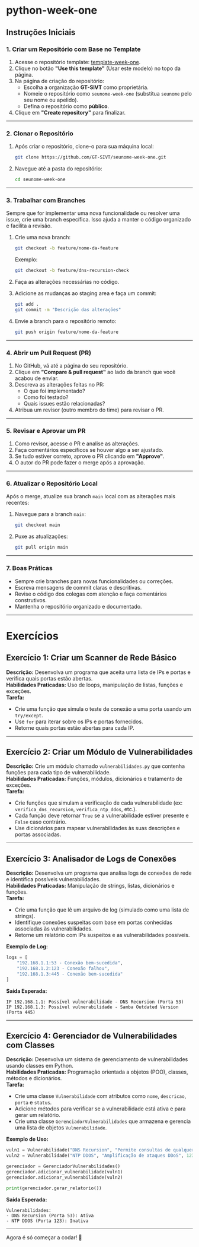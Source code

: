 # python-week-one

## Instruções Iniciais

### 1. **Criar um Repositório com Base no Template**
1. Acesse o repositório template: [template-week-one](https://github.com/GT-SIVT/template-week-one).
2. Clique no botão **"Use this template"** (Usar este modelo) no topo da página.
3. Na página de criação do repositório:
   - Escolha a organização **GT-SIVT** como proprietária.
   - Nomeie o repositório como `seunome-week-one` (substitua `seunome` pelo seu nome ou apelido).
   - Defina o repositório como **público**.
4. Clique em **"Create repository"** para finalizar.

---

### 2. **Clonar o Repositório**
1. Após criar o repositório, clone-o para sua máquina local:
   ```bash
   git clone https://github.com/GT-SIVT/seunome-week-one.git
   ```
2. Navegue até a pasta do repositório:
   ```bash
   cd seunome-week-one
   ```

---

### 3. **Trabalhar com Branches**
Sempre que for implementar uma nova funcionalidade ou resolver uma issue, crie uma branch específica. Isso ajuda a manter o código organizado e facilita a revisão.

1. Crie uma nova branch:
   ```bash
   git checkout -b feature/nome-da-feature
   ```
   Exemplo:
   ```bash
   git checkout -b feature/dns-recursion-check
   ```

2. Faça as alterações necessárias no código.

3. Adicione as mudanças ao staging area e faça um commit:
   ```bash
   git add .
   git commit -m "Descrição das alterações"
   ```

4. Envie a branch para o repositório remoto:
   ```bash
   git push origin feature/nome-da-feature
   ```

---

### 4. **Abrir um Pull Request (PR)**
1. No GitHub, vá até a página do seu repositório.
2. Clique em **"Compare & pull request"** ao lado da branch que você acabou de enviar.
3. Descreva as alterações feitas no PR:
   - O que foi implementado?
   - Como foi testado?
   - Quais issues estão relacionadas?
4. Atribua um revisor (outro membro do time) para revisar o PR.

---

### 5. **Revisar e Aprovar um PR**
1. Como revisor, acesse o PR e analise as alterações.
2. Faça comentários específicos se houver algo a ser ajustado.
3. Se tudo estiver correto, aprove o PR clicando em **"Approve"**.
4. O autor do PR pode fazer o merge após a aprovação.

---

### 6. **Atualizar o Repositório Local**
Após o merge, atualize sua branch `main` local com as alterações mais recentes:
1. Navegue para a branch `main`:
   ```bash
   git checkout main
   ```
2. Puxe as atualizações:
   ```bash
   git pull origin main
   ```

---

### 7. **Boas Práticas**
- Sempre crie branches para novas funcionalidades ou correções.
- Escreva mensagens de commit claras e descritivas.
- Revise o código dos colegas com atenção e faça comentários construtivos.
- Mantenha o repositório organizado e documentado.

---

# Exercícios

## Exercício 1: Criar um Scanner de Rede Básico
**Descrição:** Desenvolva um programa que aceita uma lista de IPs e portas e verifica quais portas estão abertas.  
**Habilidades Praticadas:** Uso de loops, manipulação de listas, funções e exceções.  
**Tarefa:**
- Crie uma função que simula o teste de conexão a uma porta usando um `try/except`.
- Use `for` para iterar sobre os IPs e portas fornecidos.
- Retorne quais portas estão abertas para cada IP.

---

## Exercício 2: Criar um Módulo de Vulnerabilidades
**Descrição:** Crie um módulo chamado `vulnerabilidades.py` que contenha funções para cada tipo de vulnerabilidade.  
**Habilidades Praticadas:** Funções, módulos, dicionários e tratamento de exceções.  
**Tarefa:**
- Crie funções que simulam a verificação de cada vulnerabilidade (ex: `verifica_dns_recursion`, `verifica_ntp_ddos`, etc.).
- Cada função deve retornar `True` se a vulnerabilidade estiver presente e `False` caso contrário.
- Use dicionários para mapear vulnerabilidades às suas descrições e portas associadas.

---

## Exercício 3: Analisador de Logs de Conexões
**Descrição:** Desenvolva um programa que analisa logs de conexões de rede e identifica possíveis vulnerabilidades.  
**Habilidades Praticadas:** Manipulação de strings, listas, dicionários e funções.  
**Tarefa:**
- Crie uma função que lê um arquivo de log (simulado como uma lista de strings).
- Identifique conexões suspeitas com base em portas conhecidas associadas às vulnerabilidades.
- Retorne um relatório com IPs suspeitos e as vulnerabilidades possíveis.

**Exemplo de Log:**
```python
logs = [
    "192.168.1.1:53 - Conexão bem-sucedida",
    "192.168.1.2:123 - Conexão falhou",
    "192.168.1.3:445 - Conexão bem-sucedida"
]
```

**Saída Esperada:**
```plaintext
IP 192.168.1.1: Possível vulnerabilidade - DNS Recursion (Porta 53)
IP 192.168.1.3: Possível vulnerabilidade - Samba Outdated Version (Porta 445)
```

---

## Exercício 4: Gerenciador de Vulnerabilidades com Classes
**Descrição:** Desenvolva um sistema de gerenciamento de vulnerabilidades usando classes em Python.  
**Habilidades Praticadas:** Programação orientada a objetos (POO), classes, métodos e dicionários.  
**Tarefa:**
- Crie uma classe `Vulnerabilidade` com atributos como `nome`, `descricao`, `porta` e `status`.
- Adicione métodos para verificar se a vulnerabilidade está ativa e para gerar um relatório.
- Crie uma classe `GerenciadorVulnerabilidades` que armazena e gerencia uma lista de objetos `Vulnerabilidade`.

**Exemplo de Uso:**
```python
vuln1 = Vulnerabilidade("DNS Recursion", "Permite consultas de qualquer origem", 53)
vuln2 = Vulnerabilidade("NTP DDOS", "Amplificação de ataques DDoS", 123)

gerenciador = GerenciadorVulnerabilidades()
gerenciador.adicionar_vulnerabilidade(vuln1)
gerenciador.adicionar_vulnerabilidade(vuln2)

print(gerenciador.gerar_relatorio())
```

**Saída Esperada:**
```plaintext
Vulnerabilidades:
- DNS Recursion (Porta 53): Ativa
- NTP DDOS (Porta 123): Inativa
```

---

Agora é só começar a codar! 🚀